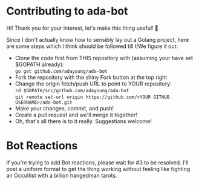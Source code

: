 # Contributing to ada-bot

Hi! Thank you for your interest, let's make this thing useful! :tada:

Since I don't actually know how to sensibly lay out a Golang project, here are some steps which I think should be followed till I/We figure it out:

  * Clone the code first from THIS repository with (assuming your have set $GOPATH already):  
     `go get github.com/adayoung/ada-bot`
  * Fork the repository with the shiny Fork button at the top right
  * Change the origin fetch/push URL to point to YOUR repository:  
     `cd $GOPATH/src/github.com/adayoung/ada-bot`  
     `git remote set-url origin https://github.com/<YOUR GITHUB USERNAME>/ada-bot.git`
  * Make your changes, commit, and push!
  * Create a pull request and we'll merge it together!
  * Oh, that's all there is to it really. Suggestions welcome!

# Bot Reactions

If you're trying to add Bot reactions, please wait for #3 to be resolved. I'll post a uniform format to get the thing working without feeling like fighting an Occultist with a billion hangedman tarots.
